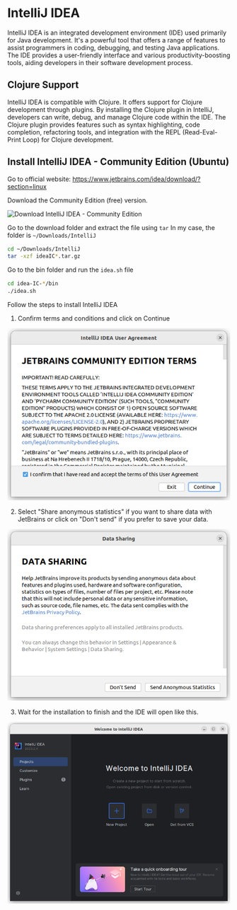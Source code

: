 # IntelliJ IDEA

IntelliJ IDEA is an integrated development environment (IDE) used primarily for Java development. It's a powerful tool that offers a range of features to assist programmers in coding, debugging, and testing Java applications. The IDE provides a user-friendly interface and various productivity-boosting tools, aiding developers in their software development process.

## Clojure Support

IntelliJ IDEA is compatible with Clojure. It offers support for Clojure development through plugins. By installing the Clojure plugin in IntelliJ, developers can write, debug, and manage Clojure code within the IDE. The Clojure plugin provides features such as syntax highlighting, code completion, refactoring tools, and integration with the REPL (Read-Eval-Print Loop) for Clojure development.

## Install IntelliJ IDEA - Community Edition (Ubuntu)

Go to official website: https://www.jetbrains.com/idea/download/?section=linux

Download the Community Edition (free) version.

![Download IntelliJ IDEA - Community Edition](install_InteliJ/download.gif)

Go to the download folder and extract the file using `tar`
In my case, the folder is `~/Downloads/IntelliJ`

```bash
cd ~/Downloads/IntelliJ
tar -xzf ideaIC*.tar.gz
```

Go to the bin folder and run the `idea.sh` file

```bash
cd idea-IC-*/bin
./idea.sh
```

Follow the steps to install IntelliJ IDEA

1. Confirm terms and conditions and click on Continue

![terms and conditions](install_InteliJ/terms_conditions.png)

2. Select "Share anonymous statistics" if you want to share data with JetBrains or click on "Don't send" if you prefer to save your data.

![data sharing](install_InteliJ/data_sharing.png)

3. Wait for the installation to finish and the IDE will open like this.

![welcome board](install_InteliJ/welcome_board.png)